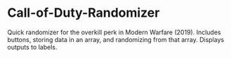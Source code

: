 # Call-of-Duty-Randomizer
Quick randomizer for the overkill perk in Modern Warfare (2019).
Includes buttons, storing data in an array, and randomizing from that array. 
Displays outputs to labels.
